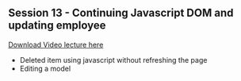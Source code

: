 ## Session 13 - Continuing Javascript DOM and updating employee

[Download Video lecture here](https://www.idrive.com/idrive/sh/sh?k=v5u6t7m8g5)

- Deleted item using javascript without refreshing the page
- Editing a model
